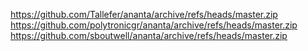 https://github.com/Tallefer/ananta/archive/refs/heads/master.zip
https://github.com/polytronicgr/ananta/archive/refs/heads/master.zip
https://github.com/sboutwell/ananta/archive/refs/heads/master.zip
